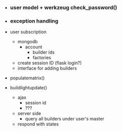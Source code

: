 * ### user model + werkzeug check_password()
* ### exception handling

* user subscription
    * mongodb
        * account
            * builder ids
            * factories
    * create session ID (flask login?)
    * interface for adding builders

* populatematrix()

* buildlightupdate()
    * ajax
        * session id 
        * ???
    * server side
        * query all builders under user's master 
    * respond with states

